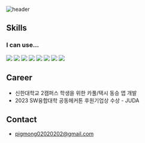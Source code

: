 ![header](https://capsule-render.vercel.app/api?type=waving&color=timeGradient&text=Welcome%20to%20PIGMONGKEY's%20GitHub%20👋&animation=twinkling&fontSize=35&fontAlignY=40&fontAlign=62&height=250)

<!--
**PIGMONGKEY/PIGMONGKEY** is a ✨ _special_ ✨ repository because its `README.md` (this file) appears on your GitHub profile.

Here are some ideas to get you started:

- 🔭 I’m currently working on ...
- 🌱 I’m currently learning ...
- 👯 I’m looking to collaborate on ...
- 🤔 I’m looking for help with ...
- 💬 Ask me about ...
- 📫 How to reach me: ...
- 😄 Pronouns: ...
- ⚡ Fun fact: ...
-->

## Skills

<div>

  ### I can use...
  <!-- Java -->
  <img src="https://img.shields.io/badge/JAVA-007396?style=for-the-badge&logo=java&logoColor=white">
  <!-- Spring -->
  <img src="https://img.shields.io/badge/Spring-%236DB33F?style=for-the-badge&logo=spring&logoColor=white">
  <!-- SpringBoot -->
  <img src="https://img.shields.io/badge/springboot-%236DB33F?style=for-the-badge&logo=springboot&logoColor=white">
  <!-- python -->
  <img src="https://img.shields.io/badge/Python-%233776AB?style=for-the-badge&logo=python&logoColor=white">
  <!-- MySQL -->
  <img src="https://img.shields.io/badge/MySQL-4479A1?style=for-the-badge&logo=MySQL&logoColor=white">
  <!-- Firebase -->
  <img src="https://img.shields.io/badge/firebase-%23FFCA28?style=for-the-badge&logo=firebase&logoColor=white">
  <!-- Android -->
  <img src="https://img.shields.io/badge/Android-%233DDC84?style=for-the-badge&logo=android&logoColor=white">
  <!-- github -->
  <img src="https://img.shields.io/badge/github-181717?style=for-the-badge&logo=github&logoColor=white">
</div>


## Career
- 신한대학교 2캠퍼스 학생을 위한 카풀/택시 동승 앱 개발
- 2023 SW융합대학 공동헤커톤 후원기업상 수상 - JUDA

## Contact
- pigmong02020202@gmail.com
